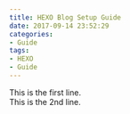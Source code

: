 ```yaml
---
title: HEXO Blog Setup Guide
date: 2017-09-14 23:52:29
categories: 
- Guide
tags: 
- HEXO
- Guide
---
```

This is the first line.  
This is the 2nd line.